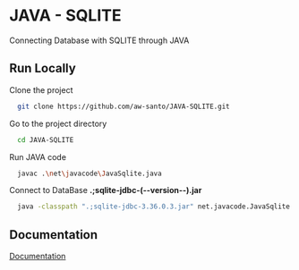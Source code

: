 
# JAVA - SQLITE

Connecting Database with SQLITE through JAVA


## Run Locally

Clone the project

```bash
  git clone https://github.com/aw-santo/JAVA-SQLITE.git
```

Go to the project directory

```bash
  cd JAVA-SQLITE
```

Run JAVA code

```bash
  javac .\net\javacode\JavaSqlite.java
```

Connect to DataBase
**.;sqlite-jdbc-(--version--).jar**
```bash
  java -classpath ".;sqlite-jdbc-3.36.0.3.jar" net.javacode.JavaSqlite
```


## Documentation

[Documentation](https://www.sqlitetutorial.net/sqlite-getting-started/)

